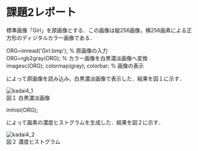 # 課題2レポート　　
標準画像「Girl」を原画像とする．この画像は縦256画像，横256画素による正方形のディジタルカラー画像である．

ORG=imread('Girl.bmp'); % 原画像の入力  
ORG=rgb2gray(ORG); % カラー画像を白黒濃淡画像へ変換  
imagesc(ORG); colormap(gray); colorbar; % 画像の表示  

によって原画像を読み込み，白黒濃淡画像で表示した．結果を図１に示す．

![kadai4_1](https://github.com/dolphinhardcore/kadai/blob/master/image/kadai4_1.png)  
図１ 白黒濃淡画像

imhist(ORG);

によって画素の濃度ヒストグラムを生成した．結果を図２に示す．

![kadai4_2](https://github.com/dolphinhardcore/kadai/blob/master/image/kadai4_2.png)  
図２ 濃度ヒストグラム

